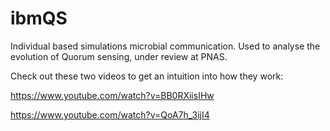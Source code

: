 # ibmQS
Individual based simulations microbial communication. Used to analyse the evolution of Quorum sensing, under review at PNAS.


Check out these two videos to get an intuition into how they work:

https://www.youtube.com/watch?v=BB0RXiisIHw

https://www.youtube.com/watch?v=QoA7h_3ijI4
